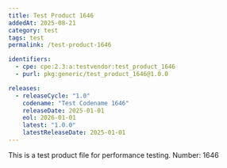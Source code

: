 ```yaml
---
title: Test Product 1646
addedAt: 2025-08-21
category: test
tags: test
permalink: /test-product-1646

identifiers:
  - cpe: cpe:2.3:a:testvendor:test_product_1646
  - purl: pkg:generic/test_product_1646@1.0.0

releases:
  - releaseCycle: "1.0"
    codename: "Test Codename 1646"
    releaseDate: 2025-01-01
    eol: 2026-01-01
    latest: "1.0.0"
    latestReleaseDate: 2025-01-01
---
```


This is a test product file for performance testing. Number: 1646
